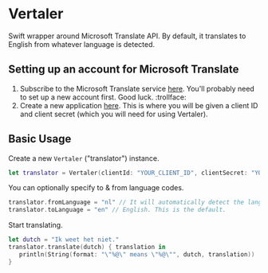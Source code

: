 Vertaler
========

Swift wrapper around Microsoft Translate API. By default, it translates to English from whatever language is detected.

## Setting up an account for Microsoft Translate

1. Subscribe to the Microsoft Translate service [here](https://datamarket.azure.com/dataset/bing/microsofttranslator). You'll probably need to set up a new account first. Good luck. :trollface:
2. Create a new application [here](https://datamarket.azure.com/developer/applications). This is where you will be given a client ID and client secret (which you will need for using Vertaler).

## Basic Usage

Create a new ```Vertaler``` ("translator") instance.
```swift
let translator = Vertaler(clientId: "YOUR_CLIENT_ID", clientSecret: "YOUR_CLIENT_SECRET")
```

You can optionally specify to & from language codes.
```swift
translator.fromLanguage = "nl" // It will automatically detect the language if you don't set this.
translator.toLanguage = "en" // English. This is the default.
```

Start translating.
```swift
let dutch = "Ik weet het niet."
translator.translate(dutch) { translation in
   println(String(format: "\"%@\" means \"%@\"", dutch, translation))
}
```
